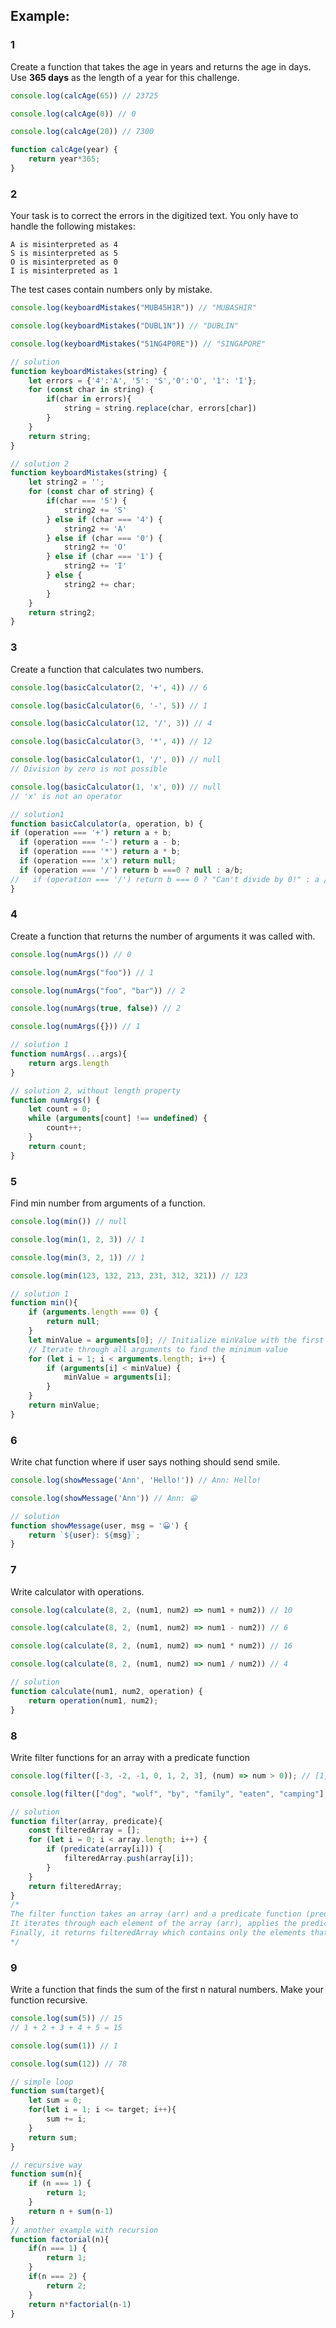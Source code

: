 
## Example:

### 1

Create a function that takes the age in years and returns the age in days. Use __365 days__ as the length of a year for
this challenge.

```js
console.log(calcAge(65)) // 23725

console.log(calcAge(0)) // 0

console.log(calcAge(20)) // 7300

function calcAge(year) {
    return year*365;
}
```

### 2

Your task is to correct the errors in the digitized text. You only have to handle the following mistakes:

    A is misinterpreted as 4
    S is misinterpreted as 5
    O is misinterpreted as 0
    I is misinterpreted as 1

The test cases contain numbers only by mistake.

```js
console.log(keyboardMistakes("MUB45H1R")) // "MUBASHIR"

console.log(keyboardMistakes("DUBL1N")) // "DUBLIN"

console.log(keyboardMistakes("51NG4P0RE")) // "SINGAPORE"

// solution
function keyboardMistakes(string) {
    let errors = {'4':'A', '5': 'S','0':'O', '1': 'I'};
    for (const char in string) {
        if(char in errors){
            string = string.replace(char, errors[char])
        }
    }
    return string;
}

// solution 2 
function keyboardMistakes(string) {
    let string2 = '';
    for (const char of string) {
        if(char === '5') {
            string2 += 'S'
        } else if (char === '4') {
            string2 += 'A'
        } else if (char === '0') {
            string2 += 'O'
        } else if (char === '1') {
            string2 += 'I'
        } else {
            string2 += char;
        }
    }
    return string2;
}
```

### 3

Create a function that calculates two numbers.

```js
console.log(basicCalculator(2, '+', 4)) // 6

console.log(basicCalculator(6, '-', 5)) // 1

console.log(basicCalculator(12, '/', 3)) // 4

console.log(basicCalculator(3, '*', 4)) // 12

console.log(basicCalculator(1, '/', 0)) // null
// Division by zero is not possible

console.log(basicCalculator(1, 'x', 0)) // null
// 'x' is not an operator

// solution1
function basicCalculator(a, operation, b) {
if (operation === '+') return a + b;
  if (operation === '-') return a - b;
  if (operation === '*') return a * b;
  if (operation === 'x') return null;
  if (operation === '/') return b ===0 ? null : a/b;
//   if (operation === '/') return b === 0 ? "Can't divide by 0!" : a / b;
}


```

### 4

Create a function that returns the number of arguments it was called with.

```js
console.log(numArgs()) // 0

console.log(numArgs("foo")) // 1

console.log(numArgs("foo", "bar")) // 2

console.log(numArgs(true, false)) // 2

console.log(numArgs({})) // 1

// solution 1
function numArgs(...args){
    return args.length
}

// solution 2, without length property
function numArgs() {
    let count = 0;
    while (arguments[count] !== undefined) {
        count++;
    }
    return count;
}

```

### 5

Find min number from arguments of a function.

```js
console.log(min()) // null

console.log(min(1, 2, 3)) // 1

console.log(min(3, 2, 1)) // 1

console.log(min(123, 132, 213, 231, 312, 321)) // 123

// solution 1
function min(){
    if (arguments.length === 0) {
        return null;
    }
    let minValue = arguments[0]; // Initialize minValue with the first argument
    // Iterate through all arguments to find the minimum value
    for (let i = 1; i < arguments.length; i++) {
        if (arguments[i] < minValue) {
            minValue = arguments[i];
        }
    }
    return minValue;
}
```

### 6

Write chat function where if user says nothing should send smile.

```js
console.log(showMessage('Ann', 'Hello!')) // Ann: Hello!

console.log(showMessage('Ann')) // Ann: 😀

// solution 
function showMessage(user, msg = '😀') {
    return `${user}: ${msg}`;
}

```

### 7

Write calculator with operations.

```js
console.log(calculate(8, 2, (num1, num2) => num1 + num2)) // 10

console.log(calculate(8, 2, (num1, num2) => num1 - num2)) // 6

console.log(calculate(8, 2, (num1, num2) => num1 * num2)) // 16

console.log(calculate(8, 2, (num1, num2) => num1 / num2)) // 4

// solution
function calculate(num1, num2, operation) {
    return operation(num1, num2);
}
```

### 8

Write filter functions for an array with a predicate function

```js
console.log(filter([-3, -2, -1, 0, 1, 2, 3], (num) => num > 0)); // [1, 2, 3]

console.log(filter(["dog", "wolf", "by", "family", "eaten", "camping"], (str) => str.length <= 5)); // ["by", "dog", "wolf", "eaten"]

// solution
function filter(array, predicate){
    const filteredArray = [];
    for (let i = 0; i < array.length; i++) {
        if (predicate(array[i])) {
            filteredArray.push(array[i]);
        }
    }
    return filteredArray;
}
/* 
The filter function takes an array (arr) and a predicate function (predicate).
It iterates through each element of the array (arr), applies the predicate function to each element, and collects elements for which the predicate returns true into the filteredArray.
Finally, it returns filteredArray which contains only the elements that satisfy the predicate.
*/
```

### 9

Write a function that finds the sum of the first n natural numbers. Make your function recursive.

```js
console.log(sum(5)) // 15
// 1 + 2 + 3 + 4 + 5 = 15

console.log(sum(1)) // 1

console.log(sum(12)) // 78

// simple loop
function sum(target){
    let sum = 0;
    for(let i = 1; i <= target; i++){
        sum += i;
    }
    return sum;
}

// recursive way
function sum(n){
    if (n === 1) {
        return 1;
    }
    return n + sum(n-1)
}
// another example with recursion
function factorial(n){
    if(n === 1) {
        return 1;
    }    
    if(n === 2) {
        return 2;
    } 
    return n*factorial(n-1)
}
```